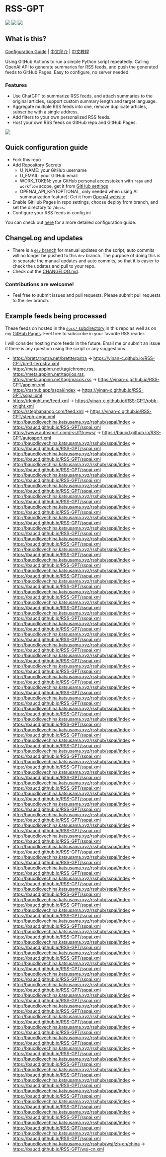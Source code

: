 # RSS-GPT

[![](https://img.shields.io/github/last-commit/yinan-c/RSS-GPT/dev?label=updated)](https://github.com/yinan-c/RSS-GPT/tree/dev)
[![](https://img.shields.io/github/last-commit/yinan-c/RSS-GPT/main?label=feeds%20refreshed)](https://yinan-c.github.io/RSS-GPT/)
[![](https://img.shields.io/github/license/yinan-c/RSS-GPT)](https://github.com/yinan-c/RSS-GPT/blob/master/LICENSE)


## What is this?

[Configuration Guide](https://yinan-c.github.io/rss-gpt-manual-en.html) | [中文简介](README-zh.md) | [中文教程](https://yinan-c.github.io/rss-gpt-manual-zh.html)

Using GitHub Actions to run a simple Python script repeatedly: Calling OpenAI API to generate summaries for RSS feeds, and push the generated feeds to GitHub Pages. Easy to configure, no server needed.

### Features

- Use ChatGPT to summarize RSS feeds, and attach summaries to the original articles, support custom summary length and target language.
- Aggregate multiple RSS feeds into one, remove duplicate articles, subscribe with a single address.
- Add filters to your own personalized RSS feeds.
- Host your own RSS feeds on GitHub repo and GitHub Pages.

![](https://i.imgur.com/7darABv.jpg)

## Quick configuration guide

- Fork this repo
- Add Repository Secrets
    - U_NAME: your GitHub username
    - U_EMAIL: your GitHub email
    - WORK_TOKEN: your GitHub personal accesstoken with `repo` and `workflow` scope, get it from [GitHub settings](https://github.com/settings/tokens/new)
    - OPENAI_API_KEY(OPTIONAL, only needed when using AI summarization feature): Get it from [OpenAI website](https://platform.openai.com/account/api-keys)
- Enable GitHub Pages in repo settings, choose deploy from branch, and set the directory to `/docs`.
- Configure your RSS feeds in config.ini

You can check out [here](https://yinan-c.github.io/rss-gpt-manual-en.html) for a more detailed configuration guide.

## ChangeLog and updates

- There is a [`dev` branch](https://github.com/yinan-c/RSS-GPT/tree/dev) for manual updates on the script, auto commits will no longer be pushed to this `dev` branch. The purpose of doing this is to separate the manual updates and auto commits, so that it is easier to check the updates and pull to your repo.
- Check out the [CHANGELOG.md](CHANGELOG.md).

### Contributions are welcome!

- Feel free to submit issues and pull requests. Please submit pull requests to the `dev` branch.

## Example feeds being processed

These feeds on hosted in the [`docs/` subdirectory](https://github.com/yinan-c/RSS-GPT/tree/main/docs) in this repo as well as on my [GitHub Pages](https://yinan-c.github.io/RSS-GPT/). Feel free to subscribe in your favorite RSS reader.

I will consider hosting more feeds in the future. Email me or submit an issue if there is any question using the script or any suggestions.
- https://brett.trpstra.net/brettterpstra -> https://yinan-c.github.io/RSS-GPT/brett-terpstra.xml
- https://meta.appinn.net/tag/chrome.rss, https://meta.appinn.net/tag/ios.rss, https://meta.appinn.net/tag/macos.rss -> https://yinan-c.github.io/RSS-GPT/appinn.xml
- https://rsshub.app/sspai/index -> https://yinan-c.github.io/RSS-GPT/sspai.xml
- https://rknight.me/feed.xml -> https://yinan-c.github.io/RSS-GPT/robb-knight.xml
- https://stephanango.com/feed.xml -> https://yinan-c.github.io/RSS-GPT/steph-ango.xml
- http://baucdlovechina.katsusama.xyz/rsshub/sspai/index -> https://baucd.github.io/RSS-GPT/sspai.xml
- https://www.autosport.com/rss/f1/news/ -> https://baucd.github.io/RSS-GPT/autosport.xml
- http://baucdlovechina.katsusama.xyz/rsshub/sspai/index -> https://baucd.github.io/RSS-GPT/sspai.xml
- http://baucdlovechina.katsusama.xyz/rsshub/sspai/index -> https://baucd.github.io/RSS-GPT/sspai.xml
- http://baucdlovechina.katsusama.xyz/rsshub/sspai/index -> https://baucd.github.io/RSS-GPT/sspai.xml
- http://baucdlovechina.katsusama.xyz/rsshub/sspai/index -> https://baucd.github.io/RSS-GPT/sspai.xml
- http://baucdlovechina.katsusama.xyz/rsshub/sspai/index -> https://baucd.github.io/RSS-GPT/sspai.xml
- http://baucdlovechina.katsusama.xyz/rsshub/sspai/index -> https://baucd.github.io/RSS-GPT/sspai.xml
- http://baucdlovechina.katsusama.xyz/rsshub/sspai/index -> https://baucd.github.io/RSS-GPT/sspai.xml
- http://baucdlovechina.katsusama.xyz/rsshub/sspai/index -> https://baucd.github.io/RSS-GPT/sspai.xml
- http://baucdlovechina.katsusama.xyz/rsshub/sspai/index -> https://baucd.github.io/RSS-GPT/sspai.xml
- http://baucdlovechina.katsusama.xyz/rsshub/sspai/index -> https://baucd.github.io/RSS-GPT/sspai.xml
- http://baucdlovechina.katsusama.xyz/rsshub/sspai/index -> https://baucd.github.io/RSS-GPT/sspai.xml
- http://baucdlovechina.katsusama.xyz/rsshub/sspai/index -> https://baucd.github.io/RSS-GPT/sspai.xml
- http://baucdlovechina.katsusama.xyz/rsshub/sspai/index -> https://baucd.github.io/RSS-GPT/sspai.xml
- http://baucdlovechina.katsusama.xyz/rsshub/sspai/index -> https://baucd.github.io/RSS-GPT/sspai.xml
- http://baucdlovechina.katsusama.xyz/rsshub/sspai/index -> https://baucd.github.io/RSS-GPT/sspai.xml
- http://baucdlovechina.katsusama.xyz/rsshub/sspai/index -> https://baucd.github.io/RSS-GPT/sspai.xml
- http://baucdlovechina.katsusama.xyz/rsshub/sspai/index -> https://baucd.github.io/RSS-GPT/sspai.xml
- http://baucdlovechina.katsusama.xyz/rsshub/sspai/index -> https://baucd.github.io/RSS-GPT/sspai.xml
- http://baucdlovechina.katsusama.xyz/rsshub/sspai/index -> https://baucd.github.io/RSS-GPT/sspai.xml
- http://baucdlovechina.katsusama.xyz/rsshub/sspai/index -> https://baucd.github.io/RSS-GPT/sspai.xml
- http://baucdlovechina.katsusama.xyz/rsshub/sspai/index -> https://baucd.github.io/RSS-GPT/sspai.xml
- http://baucdlovechina.katsusama.xyz/rsshub/sspai/index -> https://baucd.github.io/RSS-GPT/sspai.xml
- http://baucdlovechina.katsusama.xyz/rsshub/sspai/index -> https://baucd.github.io/RSS-GPT/sspai.xml
- http://baucdlovechina.katsusama.xyz/rsshub/sspai/index -> https://baucd.github.io/RSS-GPT/sspai.xml
- http://baucdlovechina.katsusama.xyz/rsshub/sspai/index -> https://baucd.github.io/RSS-GPT/sspai.xml
- http://baucdlovechina.katsusama.xyz/rsshub/sspai/index -> https://baucd.github.io/RSS-GPT/sspai.xml
- http://baucdlovechina.katsusama.xyz/rsshub/sspai/index -> https://baucd.github.io/RSS-GPT/sspai.xml
- http://baucdlovechina.katsusama.xyz/rsshub/sspai/index -> https://baucd.github.io/RSS-GPT/sspai.xml
- http://baucdlovechina.katsusama.xyz/rsshub/sspai/index -> https://baucd.github.io/RSS-GPT/sspai.xml
- http://baucdlovechina.katsusama.xyz/rsshub/sspai/index -> https://baucd.github.io/RSS-GPT/sspai.xml
- http://baucdlovechina.katsusama.xyz/rsshub/sspai/index -> https://baucd.github.io/RSS-GPT/sspai.xml
- http://baucdlovechina.katsusama.xyz/rsshub/sspai/index -> https://baucd.github.io/RSS-GPT/sspai.xml
- http://baucdlovechina.katsusama.xyz/rsshub/sspai/index -> https://baucd.github.io/RSS-GPT/sspai.xml
- http://baucdlovechina.katsusama.xyz/rsshub/sspai/index -> https://baucd.github.io/RSS-GPT/sspai.xml
- http://baucdlovechina.katsusama.xyz/rsshub/sspai/index -> https://baucd.github.io/RSS-GPT/sspai.xml
- http://baucdlovechina.katsusama.xyz/rsshub/sspai/index -> https://baucd.github.io/RSS-GPT/sspai.xml
- http://baucdlovechina.katsusama.xyz/rsshub/sspai/index -> https://baucd.github.io/RSS-GPT/sspai.xml
- http://baucdlovechina.katsusama.xyz/rsshub/sspai/index -> https://baucd.github.io/RSS-GPT/sspai.xml
- http://baucdlovechina.katsusama.xyz/rsshub/sspai/index -> https://baucd.github.io/RSS-GPT/sspai.xml
- http://baucdlovechina.katsusama.xyz/rsshub/sspai/index -> https://baucd.github.io/RSS-GPT/sspai.xml
- http://baucdlovechina.katsusama.xyz/rsshub/sspai/index -> https://baucd.github.io/RSS-GPT/sspai.xml
- http://baucdlovechina.katsusama.xyz/rsshub/sspai/index -> https://baucd.github.io/RSS-GPT/sspai.xml
- http://baucdlovechina.katsusama.xyz/rsshub/sspai/index -> https://baucd.github.io/RSS-GPT/sspai.xml
- http://baucdlovechina.katsusama.xyz/rsshub/sspai/index -> https://baucd.github.io/RSS-GPT/sspai.xml
- http://baucdlovechina.katsusama.xyz/rsshub/sspai/index -> https://baucd.github.io/RSS-GPT/sspai.xml
- http://baucdlovechina.katsusama.xyz/rsshub/sspai/index -> https://baucd.github.io/RSS-GPT/sspai.xml
- http://baucdlovechina.katsusama.xyz/rsshub/sspai/index -> https://baucd.github.io/RSS-GPT/sspai.xml
- http://baucdlovechina.katsusama.xyz/rsshub/sspai/index -> https://baucd.github.io/RSS-GPT/sspai.xml
- http://baucdlovechina.katsusama.xyz/rsshub/sspai/index -> https://baucd.github.io/RSS-GPT/sspai.xml
- http://baucdlovechina.katsusama.xyz/rsshub/sspai/index -> https://baucd.github.io/RSS-GPT/sspai.xml
- http://baucdlovechina.katsusama.xyz/rsshub/sspai/index -> https://baucd.github.io/RSS-GPT/sspai.xml
- http://baucdlovechina.katsusama.xyz/rsshub/sspai/index -> https://baucd.github.io/RSS-GPT/sspai.xml
- http://baucdlovechina.katsusama.xyz/rsshub/sspai/index -> https://baucd.github.io/RSS-GPT/sspai.xml
- http://baucdlovechina.katsusama.xyz/rsshub/sspai/index -> https://baucd.github.io/RSS-GPT/sspai.xml
- http://baucdlovechina.katsusama.xyz/rsshub/sspai/index -> https://baucd.github.io/RSS-GPT/sspai.xml
- http://baucdlovechina.katsusama.xyz/rsshub/sspai/index -> https://baucd.github.io/RSS-GPT/sspai.xml
- http://baucdlovechina.katsusama.xyz/rsshub/sspai/index -> https://baucd.github.io/RSS-GPT/sspai.xml
- http://baucdlovechina.katsusama.xyz/rsshub/sspai/index -> https://baucd.github.io/RSS-GPT/sspai.xml
- http://baucdlovechina.katsusama.xyz/rsshub/sspai/index -> https://baucd.github.io/RSS-GPT/sspai.xml
- http://baucdlovechina.katsusama.xyz/rsshub/sspai/index -> https://baucd.github.io/RSS-GPT/sspai.xml
- http://baucdlovechina.katsusama.xyz/rsshub/sspai/index -> https://baucd.github.io/RSS-GPT/sspai.xml
- http://baucdlovechina.katsusama.xyz/rsshub/sspai/index -> https://baucd.github.io/RSS-GPT/sspai.xml
- http://baucdlovechina.katsusama.xyz/rsshub/sspai/index -> https://baucd.github.io/RSS-GPT/sspai.xml
- http://baucdlovechina.katsusama.xyz/rsshub/sspai/index -> https://baucd.github.io/RSS-GPT/sspai.xml
- http://baucdlovechina.katsusama.xyz/rsshub/sspai/index -> https://baucd.github.io/RSS-GPT/sspai.xml
- http://baucdlovechina.katsusama.xyz/rsshub/sspai/index -> https://baucd.github.io/RSS-GPT/sspai.xml
- http://baucdlovechina.katsusama.xyz/rsshub/wsj/zh-cn/china -> https://baucd.github.io/RSS-GPT/wsj-cn.xml
